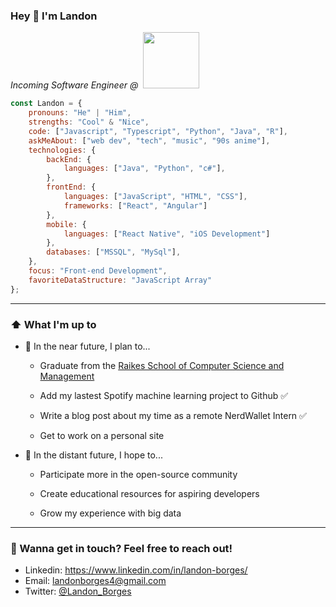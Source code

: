 ### Hey 👋 I'm Landon 

<p><em>Incoming Software Engineer @ &nbsp;<a href="https://www.nerdwallet.com"><img src="https://upload.wikimedia.org/wikipedia/commons/thumb/a/ac/Nerdwallet_Horizontal_Logo.svg/800px-Nerdwallet_Horizontal_Logo.svg.png" width=90></a></em></p>


```javascript
const Landon = {
    pronouns: "He" | "Him",
    strengths: "Cool" & "Nice",
    code: ["Javascript", "Typescript", "Python", "Java", "R"],
    askMeAbout: ["web dev", "tech", "music", "90s anime"],
    technologies: {
        backEnd: {
            languages: ["Java", "Python", "c#"],
        },
        frontEnd: {
            languages: ["JavaScript", "HTML", "CSS"],
            frameworks: ["React", "Angular"]
        },
        mobile: {
            languages: ["React Native", "iOS Development"]
        },
        databases: ["MSSQL", "MySql"],
    },
    focus: "Front-end Development",
    favoriteDataStructure: "JavaScript Array"
};
```
---
### ⬆️ What I'm up to

- 📅 In the near future, I plan to...
    * <p>Graduate from the <a href="https://raikes.unl.edu/welcome">Raikes School of Computer Science and Management</a></p>
    * <p>Add my lastest Spotify machine learning project to Github ✅</p>
    * <p>Write a blog post about my time as a remote NerdWallet Intern ✅</p>
    * <p>Get to work on a personal site</p>
- 🚀 In the distant future, I hope to...
    * <p>Participate more in the open-source community</p>
    * <p>Create educational resources for aspiring developers</p>
    * <p>Grow my experience with big data</p>
---
### 📲 Wanna get in touch? Feel free to reach out!
* Linkedin: <a href="https://www.linkedin.com/in/landon-borges/">https://www.linkedin.com/in/landon-borges/</a>
* Email: landonborges4@gmail.com
* Twitter: <a href="https://twitter.com/Landon_Borges">@Landon_Borges</a>

<!--
**CoolandNiceGuy/CoolandNiceGuy** is a ✨ _special_ ✨ repository because its `README.md` (this file) appears on your GitHub profile.

Here are some ideas to get you started:

- 🔭 I’m currently working on ...
- 🌱 I’m currently learning ...
- 👯 I’m looking to collaborate on ...
- 🤔 I’m looking for help with ...
- 💬 Ask me about ...
- 📫 How to reach me: ...
- 😄 Pronouns: ...
- ⚡ Fun fact: ...
-->
